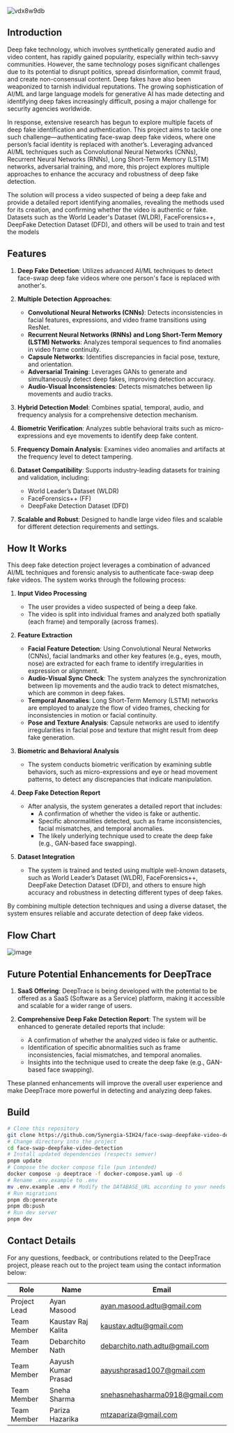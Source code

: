 
![vdx8w9db](https://github.com/user-attachments/assets/dc253f6b-f5a8-441d-8b51-bd1745d54cc0)





## Introduction

Deep fake technology, which involves synthetically generated audio and video content, has rapidly gained popularity, especially within tech-savvy communities. However, the same technology poses significant challenges due to its potential to disrupt politics, spread disinformation, commit fraud, and create non-consensual content. Deep fakes have also been weaponized to tarnish individual reputations. The growing sophistication of AI/ML and large language models for generative AI has made detecting and identifying deep fakes increasingly difficult, posing a major challenge for security agencies worldwide.

In response, extensive research has begun to explore multiple facets of deep fake identification and authentication. This project aims to tackle one such challenge—authenticating face-swap deep fake videos, where one person’s facial identity is replaced with another’s. Leveraging advanced AI/ML techniques such as Convolutional Neural Networks (CNNs), Recurrent Neural Networks (RNNs), Long Short-Term Memory (LSTM) networks, adversarial training, and more, this project explores multiple approaches to enhance the accuracy and robustness of deep fake detection.

The solution will process a video suspected of being a deep fake and provide a detailed report identifying anomalies, revealing the methods used for its creation, and confirming whether the video is authentic or fake. Datasets such as the World Leader's Dataset (WLDR), FaceForensics++, DeepFake Detection Dataset (DFD), and others will be used to train and test the models

## Features

1. **Deep Fake Detection**: Utilizes advanced AI/ML techniques to detect face-swap deep fake videos where one person's face is replaced with another's.
   
2. **Multiple Detection Approaches**:
   - **Convolutional Neural Networks (CNNs)**: Detects inconsistencies in facial features, expressions, and video frame transitions using ResNet.
   - **Recurrent Neural Networks (RNNs) and Long Short-Term Memory (LSTM) Networks**: Analyzes temporal sequences to find anomalies in video frame continuity.
   - **Capsule Networks**: Identifies discrepancies in facial pose, texture, and orientation.
   - **Adversarial Training**: Leverages GANs to generate and simultaneously detect deep fakes, improving detection accuracy.
   - **Audio-Visual Inconsistencies**: Detects mismatches between lip movements and audio tracks.

3. **Hybrid Detection Model**: Combines spatial, temporal, audio, and frequency analysis for a comprehensive detection mechanism.

4. **Biometric Verification**: Analyzes subtle behavioral traits such as micro-expressions and eye movements to identify deep fake content.

5. **Frequency Domain Analysis**: Examines video anomalies and artifacts at the frequency level to detect tampering.

6. **Dataset Compatibility**: Supports industry-leading datasets for training and validation, including:
   - World Leader’s Dataset (WLDR)
   - FaceForensics++ (FF)
   - DeepFake Detection Dataset (DFD)

7. **Scalable and Robust**: Designed to handle large  video files and scalable for different detection requirements and settings.

## How It Works

This deep fake detection project leverages a combination of advanced AI/ML techniques and forensic analysis to authenticate face-swap deep fake videos. The system works through the following process:

1. **Input Video Processing**
   - The user provides a video suspected of being a deep fake.
   - The video is split into individual frames and analyzed both spatially (each frame) and temporally (across frames).

2. **Feature Extraction**
   - **Facial Feature Detection**: Using Convolutional Neural Networks (CNNs), facial landmarks and other key features (e.g., eyes, mouth, nose) are extracted for each frame to identify irregularities in expression or alignment.
   - **Audio-Visual Sync Check**: The system analyzes the synchronization between lip movements and the audio track to detect mismatches, which are common in deep fakes.
   - **Temporal Anomalies**: Long Short-Term Memory (LSTM) networks are employed to analyze the flow of video frames, checking for inconsistencies in motion or facial continuity.
   - **Pose and Texture Analysis**: Capsule networks are used to identify irregularities in facial pose and texture that might result from deep fake generation.

3. **Biometric and Behavioral Analysis**
   - The system conducts biometric verification by examining subtle behaviors, such as micro-expressions and eye or head movement patterns, to detect any discrepancies that indicate manipulation.

4. **Deep Fake Detection Report**
   - After analysis, the system generates a detailed report that includes:
     - A confirmation of whether the video is fake or authentic.
     - Specific abnormalities detected, such as frame inconsistencies, facial mismatches, and temporal anomalies.
     - The likely underlying technique used to create the deep fake (e.g., GAN-based face swapping).

5. **Dataset Integration**
   - The system is trained and tested using multiple well-known datasets, such as World Leader’s Dataset (WLDR), FaceForensics++, DeepFake Detection Dataset (DFD), and others to ensure high accuracy and robustness in detecting different types of deep fakes.

By combining multiple detection techniques and using a diverse dataset, the system ensures reliable and accurate detection of deep fake videos.

## Flow Chart 

![image](https://github.com/user-attachments/assets/cc76ccf2-e670-4e22-8738-0333cfda14f5)

## Future Potential Enhancements for DeepTrace

1. **SaaS Offering**: DeepTrace is being developed with the potential to be offered as a SaaS (Software as a Service) platform, making it accessible and scalable for a wider range of users.

2. **Comprehensive Deep Fake Detection Report**: The system will be enhanced to generate detailed reports that include:
   - A confirmation of whether the analyzed video is fake or authentic.
   - Identification of specific abnormalities such as frame inconsistencies, facial mismatches, and temporal anomalies.
   - Insights into the technique used to create the deep fake (e.g., GAN-based face swapping).

These planned enhancements will improve the overall user experience and make DeepTrace more powerful in detecting and analyzing deep fakes.

## Build

```bash
# Clone this repository
git clone https://github.com/Synergia-SIH24/face-swap-deepfake-video-detection.git
# Change directory into the project
cd face-swap-deepfake-video-detection
# Install updated dependencies (respects semver)
pnpm update
# Compose the docker compose file (pun intended)
docker compose -p deeptrace -f docker-compose.yaml up -d
# Rename .env.example to .env
mv .env.example .env # Modify the DATABASE_URL according to your needs
# Run migrations
pnpm db:generate
pnpm db:push
# Run dev server
pnpm dev
```

## Contact Details

For any questions, feedback, or contributions related to the DeepTrace project, please reach out to the project team using the contact information below:

| Role          | Name                | Email                           |
|---------------|---------------------|---------------------------------|
| Project Lead  | Ayan Masood         | ayan.masood.adtu@gmail.com      |
| Team Member   | Kaustav Raj Kalita  | kaustav.adtu@gmail.com          |
| Team Member   | Debarchito Nath     | debarchito.nath.adtu@gmail.com  |
| Team Member   | Aayush Kumar Prasad | aayushprasad1007@gmail.com      |
| Team Member   | Sneha Sharma        | snehasnehasharma0918@gmail.com  |
| Team Member   | Pariza Hazarika     | mtzapariza@gmail.com            |
